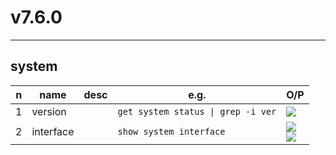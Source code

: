 # v7.6.0

---

## system
|n|name|desc|e.g.|O/P|
|-|----|----|----|---|
|1|version||`get system status \| grep -i ver`|<img src="https://i.imgur.com/Ode8sPO.png">|
|2|interface||`show system interface`|<img src="https://i.imgur.com/9kDteZ0.png"><br/><img src="https://i.imgur.com/8xhDyCb.png">|
